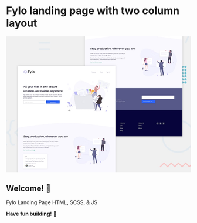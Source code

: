 # Fylo landing page with two column layout

![Design preview for the Fylo landing page with two column layout challenge](./design/desktop-preview.jpg)

## Welcome! 👋

Fylo Landing Page HTML, SCSS, & JS

**Have fun building!** 🚀
